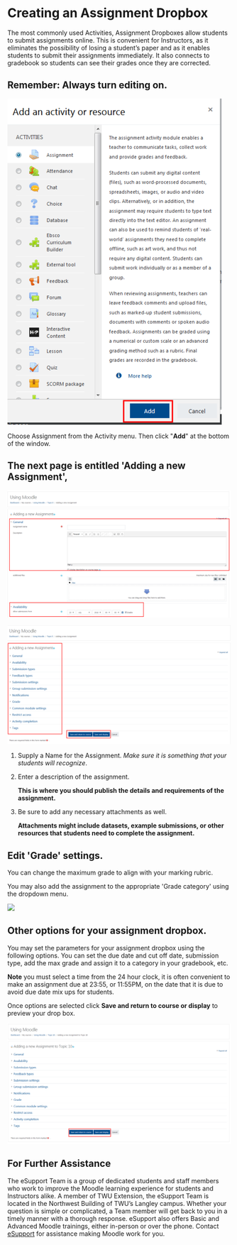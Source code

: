 # Creating an Assignment Dropbox

The most commonly used Activities, Assignment Dropboxes allow students to submit assignments online. This is convenient for Instructors, as it eliminates the possibility of losing a student’s paper and as it enables students to submit their assignments immediately. It also connects to gradebook so students can see their grades once they are corrected.

## Remember: Always turn editing on.

![](../.gitbook/assets/add-assignment-1%20%281%29.png)

Choose Assignment from the Activity menu. Then click "**Add**" at the bottom of the window.

## The next page is entitled 'Adding a new Assignment',

![](../.gitbook/assets/add-assignment-2.png)

![](../.gitbook/assets/add-assignment-3%20%281%29.png)

1. Supply a Name for the Assignment. _Make sure it is something that your students will recognize_.
2. Enter a description of the assignment.

   **This is where you should publish the details and requirements of the assignment.**

3. Be sure to add any necessary attachments as well.

   **Attachments might include datasets, example submissions, or other resources that students need to complete the assignment.**

## Edit 'Grade' settings.

You can change the maximum grade to align with your marking rubric.

You may also add the assignment to the appropriate 'Grade category' using the dropdown menu.

![](https://github.com/TWUOnline/moodlehelp/tree/eeaa8d5b86ba8c4286b3f60a02010622021c9c77/assets/add-assignment-4.png)

## Other options for your assignment dropbox.

You may set the parameters for your assignment dropbox using the following options. You can set the due date and cut off date, submission type, add the max grade and assign it to a category in your gradebook, etc.

**Note** you must select a time from the 24 hour clock, it is often convenient to make an assignment due at 23:55, or 11:55PM, on the date that it is due to avoid due date mix ups for students.

Once options are selected click **Save and return to course or display** to preview your drop box.

![](../.gitbook/assets/add-assignment-5%20%281%29.png)

## For Further Assistance

The eSupport Team is a group of dedicated students and staff members who work to improve the Moodle learning experience for students and Instructors alike. A member of TWU Extension, the eSupport Team is located in the Northwest Building of TWU’s Langley campus. Whether your question is simple or complicated, a Team member will get back to you in a timely manner with a thorough response. eSupport also offers Basic and Advanced Moodle trainings, either in-person or over the phone. Contact [eSupport](https://trinitywestern.teamdynamix.com/TDClient/Requests/ServiceDet?ID=16141) for assistance making Moodle work for you.


